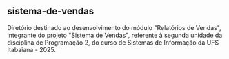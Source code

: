 ## sistema-de-vendas
 Diretório destinado ao desenvolvimento do módulo "Relatórios de Vendas", integrante do projeto "Sistema de Vendas", referente à segunda unidade da disciplina de Programação 2, do curso de Sistemas de Informação da UFS Itabaiana - 2025.
